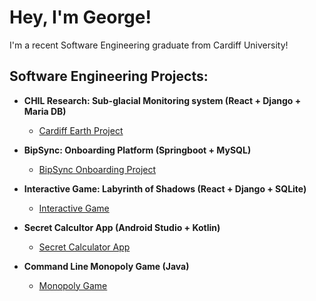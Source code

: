# Hey, I'm George!
I'm a recent Software Engineering graduate from Cardiff University!
## Software Engineering Projects:

- **CHIL Research: Sub-glacial Monitoring system (React + Django + Maria DB)**
  - [Cardiff Earth Project](https://github.com/georgebertiebridle/Final-Year-LTP---CHIL-)

- **BipSync: Onboarding Platform (Springboot + MySQL)**
  - [BipSync Onboarding Project](https://github.com/georgebertiebridle/Second-Year-Client-Project---Bipsync-)

- **Interactive Game: Labyrinth of Shadows (React + Django + SQLite)**
  - [Interactive Game](https://github.com/georgebertiebridle/interactive-fiction-game)

- **Secret Calcultor App (Android Studio + Kotlin)**
  - [Secret Calculator App](https://github.com/georgebertiebridle/Second-Year-Mobile-Development-Project---Kotlin)

- **Command Line Monopoly Game (Java)**
  - [Monopoly Game](https://github.com/georgebertiebridle/java-project-monopoly)
